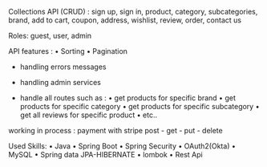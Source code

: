 Collections API (CRUD) :
sign up, sign in, product, category, subcategories, brand, add to cart, coupon, address, wishlist, review, order, contact us

Roles: guest, user, admin

API features :
• Sorting
• Pagination


- handling errors messages
- handling admin services

- handle all routes such as :
• get products for specific brand
• get products for specific category
• get products for specific subcategory
• get all reviews for specific product
• etc..


working in process : payment with stripe
 post - get - put - delete

Used Skills:
• Java 
• Spring Boot
• Spring Security
• OAuth2(Okta)
• MySQL
• Spring data JPA-HIBERNATE 
• lombok
• Rest Api

